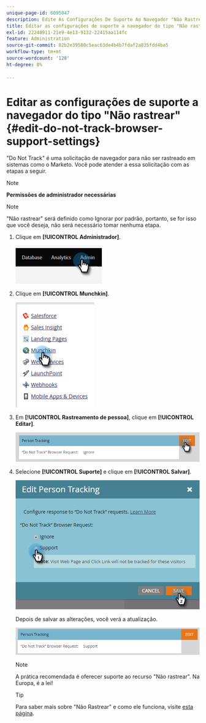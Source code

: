 ```yaml
---
unique-page-id: 6095047
description: Edite As Configurações De Suporte Ao Navegador "Não Rastrear" - Documentação Do Marketo - Documentação Do Produto
title: Editar as configurações de suporte a navegador do tipo "Não rastrear"
exl-id: 22248911-21e9-4e13-9132-22415aa114fc
feature: Administration
source-git-commit: 02b2e39580c5eac63de4b4b7fdaf2a835fdd4ba5
workflow-type: tm+mt
source-wordcount: '128'
ht-degree: 0%

---
```


# Editar as configurações de suporte a navegador do tipo &quot;Não rastrear&quot; {#edit-do-not-track-browser-support-settings}

&quot;Do Not Track&quot; é uma solicitação de navegador para não ser rastreado em sistemas como o Marketo. Você pode atender a essa solicitação com as etapas a seguir.

>[!NOTE]
>
>**Permissões de administrador necessárias**

>[!NOTE]
>
>&quot;Não rastrear&quot; será definido como Ignorar por padrão, portanto, se for isso que você deseja, não será necessário tomar nenhuma etapa.

1. Clique em **[!UICONTROL Administrador]**.

   ![](assets/edit-do-not-track-browser-support-settings-1.png)

1. Clique em **[!UICONTROL Munchkin]**.

   ![](assets/edit-do-not-track-browser-support-settings-2.png)

1. Em **[!UICONTROL Rastreamento de pessoa]**, clique em **[!UICONTROL Editar]**.

   ![](assets/edit-do-not-track-browser-support-settings-3.png)

1. Selecione **[!UICONTROL Suporte]** e clique em **[!UICONTROL Salvar]**.

   ![](assets/edit-do-not-track-browser-support-settings-4.png)

   Depois de salvar as alterações, você verá a atualização.

   ![](assets/edit-do-not-track-browser-support-settings-5.png)

   >[!NOTE]
   >
   >A prática recomendada é oferecer suporte ao recurso &quot;Não rastrear&quot;. Na Europa, é a lei!

   >[!TIP]
   >
   >Para saber mais sobre &quot;Não Rastrear&quot; e como ele funciona, visite [esta página](https://en.wikipedia.org/wiki/Do_Not_Track).
